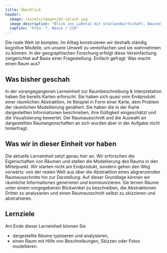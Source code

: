 ```yaml
---
title: Überblick
header:
  image: /assets/images/02-splash.jpg
  image_description: "Blick ins Lahntal mit Grünlandwirtschaft, Baustelle für Stromtrassen und Regenbogen."
  caption: "Foto: T. Nauss / CC0"
---
```



Die reale Welt ist komplex. Im Alltag konstruieren wir deshalb ständig kognitive Modelle, um unsere Umwelt zu vereinfachen und sie wahrnehmen zu können. In der geographischen Forschung erfolgt diese Vereinfachung zielgerichtet auf Basis einer Fragestellung. Einfach gefragt: Was macht einen Raum aus?

<!--more-->

## Was bisher geschah
In der vorangegangenen Lerneinheit zur Raumbeschreibung & Interpretation haben Sie bereits Karten erforscht. Sie haben sich quasi vom Endprodukt einer räumlichen Abstraktion, im Beispiel in Form einer Karte, dem Problem der räumlichen Modellierung genähert. Sie haben die in der Karte dargestellten Informationen beschrieben, ihre Gültigkeit eingeschätzt und die Visualisierung bewertet. Der Raumausschnitt und die Auswahl an dargestellten Raumeigenschaften an sich wurden aber in der Aufgabe nicht hinterfragt.

## Was wir in dieser Einheit vor haben
Die aktuelle Lerneinheit setzt genau hier an. Wir erforschen die Eigenschaften von Räumen und stellen die Modellierung des Raums in den Mittelpunkt. Wir starten nicht am Endprodukt, sondern gehen den Weg vorwärts: von der realen Welt aus über die Abstraktion eines abgrenzenden Raumausschnitts hin zur Darstellung. Auf dieser Grundlage können wir räumliche Informationen generieren und kommunizieren. Sie lernen Räume unter einem vorgegebenen Blickwinkel zu beschreiben, die Abstraktionen Dritter zu analysieren und einen Raumausschnitt selbst zu skizzieren und abstrahieren.

## Lernziele
Am Ende dieser Lerneinheit können Sie
* dargestellte Räume typisieren und analysieren,
* einen Raum mit Hilfe von Beschreibungen, Skizzen oder Fotos modellieren.
